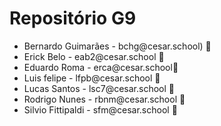 # Repositório G9

<ul>
  <li>
    <a > Bernardo Guimarães - 
    bchg@cesar.school) 📩
        <li>
    <a >Erick Belo - 
    eab2@cesar.school 📩
        <li>
    <a > Eduardo Roma -
    erca@cesar.school📩
  </li>
        <li>
    <a > Luis felipe -
   lfpb@cesar.school 📩
  </li>
  <li>
    <a > Lucas Santos -
    lsc7@cesar.school 📩
  </li>
       <li>
    <a > Rodrigo Nunes -
    rbnm@cesar.school 📩
  </li>
        <li>
    <a > Silvio Fittipaldi -
    sfm@cesar.school 📩
  </li>
</ul>
